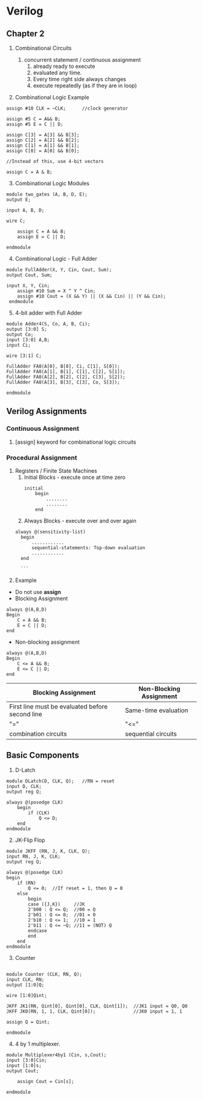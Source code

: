 # Verilog

## Chapter 2 

1. Combinational Circuits  
    1. concurrent statement / continuous assignment 
        1. already ready to execute 
        2. evaluated any time. 
        3. Every time right side always changes 
        4. execute repeatedly (as if they are in loop)

2. Combinational Logic Example 

```
assign #10 CLK = ~CLK;      //clock generator

assign #5 C = A&& B; 
assign #5 E = C || D;   

assign C[3] = A[3] && B[3];
assign C[2] = A[2] && B[2];
assign C[1] = A[1] && B[1];
assign C[0] = A[0] && B[0];

//Instead of this, use 4-bit vectors 

assign C = A & B;
```

3. Combinational Logic Modules 

```
module two_gates (A, B, D, E); 
output E; 

input A, B, D; 

wire C; 

    assign C = A && B;  
    assign E = C || D;   

endmodule

```

4. Combinational Logic - Full Adder 

```
module FullAdder(X, Y, Cin, Cout, Sum); 
output Cout, Sum; 

input X, Y, Cin; 
    assign #10 Sum = X ^ Y ^ Cin; 
    assign #10 Cout = (X && Y) || (X && Cin) || (Y && Cin); 
 endmodule

```

5. 4-bit adder with Full Adder 

```
module Adder4(S, Co, A, B, Ci);
output [3:0] S; 
output Co; 
input [3:0] A,B; 
input Ci; 

wire [3:1] C;  

FullAdder FA0(A[0], B[0], Ci, C[1], S[0]);
FullAdder FA0(A[1], B[1], C[1], C[2], S[1]);
FullAdder FA0(A[2], B[2], C[2], C[3], S[2]);
FullAdder FA0(A[3], B[3], C[3], Co, S[3]);

endmodule 

```


## Verilog Assignments 

### Continuous Assignment 
1. [assign] keyword for combinational logic circuits 

### Procedural Assignment 
1. Registers / Finite State Machines 
    1. Initial Blocks - execute once at time zero 
        ```
        initial 
            begin 
                ........
                ........
            end 
        ```
    2. Always Blocks - execute over and over again 
      ```
      always @(sensitivity-list)
        begin 
            ............
            sequential-statements: Top-down evaluation
            ............
        end 
        
        ```
2. Example
- Do not use **assign** 
- Blocking Assignment 


```
always @(A,B,D) 
Begin 
    C = A && B; 
    E = C || D; 
end 
```

- Non-blocking assignment 
```
always @(A,B,D) 
Begin 
    C <= A && B; 
    E <= C || D; 
end 
```

Blocking Assignment | Non-Blocking Assignment
------------- | -------------
First line must be evaluated before second line  | Same-time evaluation
"="| "<="
combination circuits | sequential circuits 


## Basic Components 

1. D-Latch 

```
module DLatch(D, CLK, Q);   //RN = reset 
input D, CLK;
output reg Q; 

always @(posedge CLK)
    begin 
	    if (CLK) 
		    Q <= D; 
    end
endmodule
```

2. JK-Flip Flop 

```
module JKFF (RN, J, K, CLK, Q); 
input RN, J, K, CLK; 
output reg Q; 

always @(posedge CLK) 
begin
	if (RN) 
		Q <= 0;  //If reset = 1, then Q = 0 
	else
		begin
		case ({J,K})     //JK
		2'b00 : Q <= Q;  //00 = Q
		2'b01 : Q <= 0;  //01 = 0
		2'b10 : Q <= 1;  //10 = 1
		2'b11 : Q <= ~Q; //11 = (NOT) Q	
		endcase
		end
	end
endmodule
```

3. Counter 

```

module Counter (CLK, RN, Q); 
input CLK, RN; 
output [1:0]Q; 

wire [1:0]Qint;

JKFF JK1(RN, Qint[0], Qint[0], CLK, Qint[1]);  //JK1 input = Q0, Q0
JKFF JK0(RN, 1, 1, CLK, Qint[0]);              //JK0 input = 1, 1

assign Q = Qint;

endmodule

```

4. 4 by 1 multiplexer. 

```
module Multiplexer4by1 (Cin, s,Cout);
input [3:0]Cin;
input [1:0]s;
output Cout; 
	
	assign Cout = Cin[s]; 
	
endmodule
```







